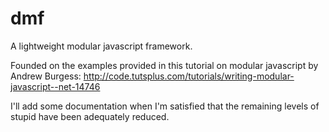 dmf
===================
A lightweight modular javascript framework.

Founded on the examples provided in this tutorial on modular javascript by Andrew Burgess: http://code.tutsplus.com/tutorials/writing-modular-javascript--net-14746

I'll add some documentation when I'm satisfied that the remaining levels of stupid have been adequately reduced.